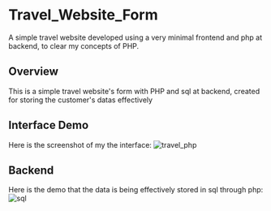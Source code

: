 # Travel_Website_Form
A simple travel website developed using a very minimal frontend and php at backend, to clear my concepts of PHP.

## Overview
This is a simple travel website's form with PHP and sql at backend, created for storing the customer's datas effectively

## Interface Demo
Here is the screenshot of my the interface: ![travel_php](https://github.com/sharmilidas33/Travel_Website_Form/assets/128738858/4f672560-0454-4809-9829-fd6addb96831)

## Backend
Here is the demo that the data is being effectively stored in sql through php: ![sql](https://github.com/sharmilidas33/Travel_Website_Form/assets/128738858/0c21883e-105f-4fff-bc10-01baeef029e6)
